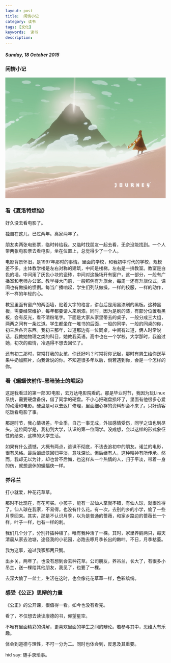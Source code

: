 ```yaml
---
layout: post
title:  闲情小记
category: 读书
tags: [文化]
keywords:  读书
description: 
---
```


##### Sunday, 18 October 2015

### 闲情小记

![journey](/../../assets/img/book/2015/Journey_221.jpg)

### 看《夏洛特烦恼》

好久没去看电影了。

独自在这儿，已过两年。离家两年了。

朋友卖两张电影票，临时转给我。又临时找朋友一起去看，无奈没能找到。一个人带两张电影票去看电影，坐在位置上，总觉得少了一个人。

电影背景怀旧，是1997年那时的事情。里面的学校，和我初中时代的学校，规模差不多。主体教学楼是左右对称的建筑，中间是楼梯，左右是一排教室。教室是白色的墙，中间用了灰色小块的瓷砖，中间对这操场开有窗户，这一部分，一般有广播室和老师办公室。教学楼大门前，一般照例有升旗台，每周一还有升旗仪式，课间也有做操的惯例。每当广播响起，学生们列队做操，一样的校服，一样的动作，不一样的年轻的心。

教室里面有窗户的两面墙，贴着大字的格言，讲台后是用黑漆刷的黑板。这种黑板，需要经常维护，每年都要请人来刷漆。同时，因为是刷的漆，有部分位置看黑板，会有反光，看不清粉笔字。下面是大家从家里带去的桌子，一般分成三大组，两两之间有一条过道。学生都坐在一堆书的后面，一般的同学，一般的同桌的你，初三后各奔东西。我初三那年，过道那边有一位同桌，中间有过道，俩人时常说话，我教她物理之类的科目，她教我英语。高中也在一个学校，大学那时，我追过她，初次的痴情，冷遇得不想去回忆了。

还有初二那时，常常打我的女孩，你还好吗？时常将你记起，那时有男生给你送苹果牛奶加照片，向我诉说的你。不知道很多年以后，倘若遇到你，会是一个怎样的你。

### 看《蝙蝠侠前传-黑暗骑士的崛起》

这是我看过的第一部3D电影，去万达电影院看的。那是毕业时节，我因为玩Linux系统，需要硬盘备份，借了同学的硬盘。不小心把磁盘损坏了，里面有他很多心爱的动漫和电影。硬盘是可以去返厂修理，里面细心存的资料却会不来了。只好请客吃饭看电影了事。

那是时节，我心情极差。毕业季，自己一事无成，外加感情受伤，同学之谊也到尽头。这位同学是，我初到大学，认识的第一位同学。没成想，会以这样的形式象征性的结束，这样的大学生活。

如果有什么遗憾，大概有两点，逃课不彻底，不该去追初中的朋友。诺兰的电影，很有风格。最后蝙蝠侠回归平淡，意味深长。但后继有人，这种精神有所传承。然而，我却无以为计，却也曾不后悔，也这样从一个热情的人，归于平淡，带着一身的伤，就想退休的蝙蝠侠一样。

### 养吊兰

打小就爱，种花花草草。

那时不比现在，有花可买。小孩子，能有一盆仙人掌就不错，有仙人球，就很难得了。仙人球在我家，不易得。也没有什么花。有一次，去别的乡的小学，偷了一些月季回来。其实，那是不认识月季，以为是普通的蔷薇，和家乡路边的蔷薇长一个样，叶子一样，也有一样的刺。

我们几个分了，分别扦插种植了。唯有我种活了一棵。其时，家里养鹅两只，每天清晨从家去池塘，途径我的小花园，必跑去啄月季长出的嫩叶。不日，月季枯萎。

我为这事，追过我家那两只鹅。

出乡关，两年了。也没有想到会去种花草。公司朋友，养吊兰，长大了，有很多小吊兰，送一棵给其他朋友，我见了，也要了一棵。

去深大偷了一盆土，生活在这时，也会像花花草草一样，色彩缤纷。


### 感受《公正》思辩的力量

《公正》的公开课，很值得一看。如今也没有看完。

看了，不仅想去读读康德的书，仰望星空。

不唯有里面精彩的讲解，更喜欢里面的学生之间的辩论。若参与其中，思维大有乐趣。

体会到道德与理性，不可一分为二。同时也体会到，反思及其重要。

hid say: 随手录琐事。
